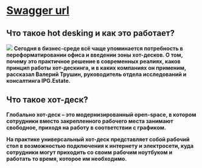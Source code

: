 # [Swagger url](http://localhost:8081/api/v1/swagger-ui/index.html) 
## Что такое hot desking и как это работает?
<img src="https://officemaps.ru/uploads/images/Pages_6.jpg">
<b>
Сегодня в бизнес-среде всё чаще упоминается потребность в переформатировании офиса и введении зоны хот-десков. 
О том, почему это практичное решение в современных реалиях, каков принцип работы хот-дескинга, и в каких компаниях
он применим, рассказал Валерий Трушин, руководитель отдела исследований и консалтинга IPG.Estate.

## Что такое хот-деск?
Глобально хот-деск – это модернизированный open-space, в котором сотрудники вместо закрепленного рабочего места занимают свободное, приходя на работу в соответствии с графиком.

На практике универсальный хот-деск представляет собой рабочий стол в возможностью подключения к интернету и электросети, куда сотрудники могут приходить со своим рабочим ноутбуком и работать то время, которое им необходимо.
